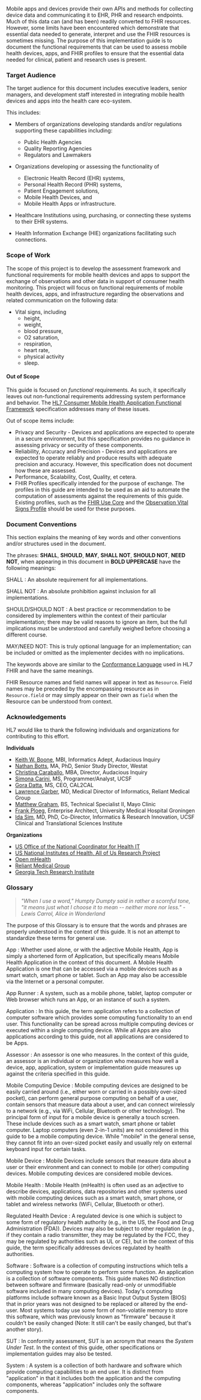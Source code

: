
Mobile apps and devices provide their own APIs and methods for collecting device data and communicating it to EHR, PHR and research endpoints. Much of this data can (and has been) readily converted to FHIR resources. However, some limits have been encountered which demonstrate that essential data needed to generate, interpret and use the FHIR resources is sometimes missing. The purpose of this implementation guide is to document the functional requirements that can be used to assess mobile health devices, apps, and FHIR profiles to ensure that the essential data needed for clinical, patient and research uses is present.

### Target Audience
The target audience for this document includes executive leaders, senior managers, and development staff interested in integrating mobile health devices and apps into the health care eco-system.

This includes:
* Members of organizations developing standards and/or regulations supporting these capabilities
  including:

    + Public Health Agencies
    + Quality Reporting Agencies
    + Regulators and Lawmakers

* Organizations developing or assessing the functionality of
    + Electronic Health Record (EHR) systems,
    + Personal Health Record (PHR) systems,
    + Patient Engagement solutions,
    + Mobile Health Devices, and
    + Mobile Health Apps or infrastructure.

* Healthcare Institutions using, purchasing, or connecting these systems to their
  EHR systems.

* Health Information Exchange (HIE) organizations facilitating such connections.

### Scope of Work
The scope of this project is to develop the assessment framework and functional requirements for mobile health devices and apps to support the exchange of observations and other data in support of consumer health monitoring. This project will focus on functional requirements of mobile health devices, apps, and infrastructure regarding the observations and related communication on the following data:

* Vital signs, including
    + height,
    + weight,
    + blood pressure,
    + O2 saturation,
    + respiration, 
    + heart rate,
    + physical activity 
    + sleep. 

#### Out of Scope
This guide is focused on _functional_ requirements.  As such, it specifically leaves
out non-functional requirements addressing system performance and behavior.  The
[HL7 Consumer Mobile Health Application Functional Framework](https://cmhaff.healtheservice.com/Home/tabid/916/Default.aspx) specification addresses many of
these issues.

Out of scope items include:

* Privacy and Security - Devices and applications are expected to operate in a secure
  environment, but this specification provides no guidance in assessing privacy or security of these components.
* Reliability, Accuracy and Precision - Devices and applications are expected to operate
  reliably and produce results with adequate precision and accuracy. However, this
  specification does not document how these are assessed.
* Performance, Scalability, Cost, Quality, et cetera.
* FHIR Profiles specifically intended for the purpose of exchange. The profiles
  in this guide are intended to be used as an aid to automate the computation of
  assessments against the requirements of this guide. Existing profiles, such as
  the [FHIR Use Core](https://www.hl7.org/fhir/us/core/) and the
  [Observation Vital Signs Profile](https://www.hl7.org/fhir/observation-vitalsigns.html)
  should be used for these purposes.

### Document Conventions
This section explains the meaning of key words and other conventions and/or structures used in the document.

The phrases: **SHALL**, **SHOULD**, **MAY**, **SHALL NOT**, **SHOULD NOT**, **NEED
NOT**, when appearing in this document in **BOLD UPPERCASE** have the following meanings:

SHALL
: An absolute requirement for all implementations.

SHALL NOT
: An absolute prohibition against inclusion for all implementations.

SHOULD/SHOULD NOT
: A best practice or recommendation to be considered by implementers within the
context of their particular implementation; there may be valid reasons to ignore
an item, but the full implications must be understood and carefully weighed before
choosing a different course.

MAY/NEED NOT: This is truly optional language for an implementation; can be
included or omitted as the implementer decides with no implications.

The keywords above are similar to the [Conformance Language](https://www.hl7.org/fhir/conformance-rules.html#conflang)
used in HL7 FHIR and have the same meanings.

FHIR Resource names and field names will appear in text as `Resource`.  Field names
may be preceded by the encompassing resource as in `Resource.field` or may simply
appear on their own as `field` when the Resource can be understood from context.

### Acknowledgements
HL7 would like to thank the following individuals and organizations for contributing
to this effort.

**Individuals**
* [Keith W. Boone](https://www.linkedin.com/in/keithwboone/), MBI, Informatics Adept,
  Audacious Inquiry
* [Nathan Botts](https://www.linkedin.com/in/nathanbotts/), MA, PhD, Senior Study
  Director, Westat
* [Christina Caraballo](https://www.linkedin.com/in/christinacaraballo/), MBA, Director,
  Audacious Inquiry
* [Simona Carini](https://www.linkedin.com/in/simona-carini-1a0b265/), MS, Programmer/Analyst,
  UCSF
* [Gora Datta](https://www.linkedin.com/in/goradatta/), MS, CEO, CAL2CAL
* [Lawrence Garber](https://www.linkedin.com/in/larry-garber-1516129/), MD, Medical
  Director of Informatics, Reliant Medical Group
* [Matthew Graham](https://www.linkedin.com/in/matthew-graham-8623002b/), BS, Technical
  Specialist II, Mayo Clinic
* [Frank Ploeg](https://www.linkedin.com/in/flodurf/), Enterprise Architect, University
  Medical Hospital Groningen
* [Ida Sim](https://www.linkedin.com/in/ida-sim-b67b993/), MD, PhD, Co-Director,
  Informatics & Research Innovation, UCSF Clinical and Translational Sciences Institute

**Organizations**
* [US Office of the National Coordinator for Health IT](https://www.healthit.gov/)
* [US National Institutes of Health, All of Us Research Project](https://allofus.nih.gov/)
* [Open mHealth](https://www.openmhealth.org/)
* [Reliant Medical Group](https://reliantmedicalgroup.org/information-for-patients/research/)
* [Georgia Tech Research Institute](https://gtri.gatech.edu/)

### Glossary
> _"When I use a word," Humpty Dumpty said in rather a scornful tone, "it means just what I choose it to mean -- neither more nor less." - Lewis Carrol, Alice in Wonderland_

The purpose of this Glossary is to ensure that the words and phrases are properly understood
in the context of this guide. It is not an attempt to standardize these terms for general
use.

App
: Whether used alone, or with the adjective Mobile Health, App is simply a shortened
form of Application, but specifically means Mobile Health Application in the context
of this document.  A Mobile Health Application is one that can be accessed via a mobile
devices such as a smart watch, smart phone or tablet.  Such an App may also be accessible via
the Internet or a personal computer.

App Runner
: A system, such as a mobile phone, tablet, laptop computer or Web browser which runs
an App, or an instance of such a system.

Application
: In this guide, the term application refers to a collection of computer software which
provides some computing functionality to an end user. This functionality can be spread
across multiple computing devices or executed within a single computing device.
While all Apps are also applications according to this guide, not all applications
are considered to be Apps.

Assessor
: An assessor is one who measures. In the context of this guide, an assessor is an individual
or organization who measures how well a device, app, application, system or implementation
guide measures up against the criteria specified in this guide.

Mobile Computing Device
: Mobile computing devices are designed to be easily carried around (i.e., either worn
or carried in a possibly over-sized pocket), can perform general purpose computing on
behalf of a user, contain sensors that measure data about a user, and can connect wirelessly
to a network (e.g., via WiFi, Cellular, Bluetooth or other technology). The principal form
of input for a mobile device is generally a touch screen. These include devices such as
a smart watch, smart phone or tablet computer. Laptop computers (even 2-in-1 units)
are not considered in this guide to be a mobile computing device. While "mobile" in
the general sense, they cannot fit into an over-sized
pocket easily and usually rely on external keyboard input for certain tasks.

Mobile Device
: Mobile Devices include sensors that measure data about a user or their environment
and can connect to mobile (or other) computing devices.  Mobile computing devices are
considered mobile devices.

Mobile Health
: Mobile Health (mHealth) is often used as an adjective to describe devices, applications,
data repositories and other systems used with mobile computing devices such as a smart watch,
smart phone, or tablet and wireless networks (WiFi, Cellular, Bluetooth or other).

Regulated Health Device
: A regulated device is one which is subject to some form of regulatory health authority (e.g.,
in the US, the Food and Drug Administration (FDA)).  Devices may also be subject to
other regulation (e.g., if they contain a radio transmitter, they may be regulated by
the FCC, they may be regulated by authorities such as UL or CE), but in the context
of this guide, the term specifically addresses devices regulated by health authorities.

Software
: Software is a collection of computing instructions which tells a computing system
how to operate to perform some function. An application is a collection of software
components. This guide makes NO distinction between software and firmware (basically
read-only or unmodifiable software included in many computing devices). Today's computing
platforms include software known as a Basic Input Output System (BIOS) that in prior years was
not designed to be replaced or altered by the end-user. Most systems today use
some form of non-volatile memory to store this software, which was previously known
as "firmware" because it couldn't be easily changed (Note: It still can't be easily changed,
but that's another story).

SUT
: In conformity assessment, SUT is an acronym that means the _System Under Test_.  In
the context of this guide, other specifications or implementation guides may also be tested.

System
: A system is a collection of both hardware and software which provide computing capabilities
to an end user.  It is distinct from "application" in that it includes both the application
and the computing components, whereas "application" includes only the software components.

